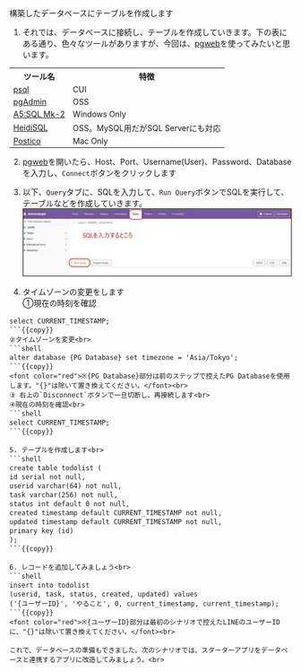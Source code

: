 構築したデータベースにテーブルを作成します

1. それでは、データベースに接続し、テーブルを作成していきます。下の表にある通り、色々なツールがありますが、今回は、<a href="https://pgweb-demo.herokuapp.com/" target="_blank">pgweb</a>を使ってみたいと思います。<br>
<table><tr><th>ツール名</th><th>特徴</th></tr>
<tr><td><a href="https://www.postgresql.jp/document/9.3/html/app-psql.html" target="_blank">psql</a></td><td>CUI</td></tr>
<tr><td><a href="https://www.pgadmin.org/" target="_blank">pgAdmin</a></td><td>OSS</td></tr>
<tr><td><a href="https://a5m2.mmatsubara.com/" target="_blank">A5:SQL Mk-2</a></td><td>Windows Only</td></tr>
<tr><td><a href="https://a5m2.mmatsubara.com/" target="_blank">HeidiSQL</a></td><td>OSS。MySQL用だがSQL Serverにも対応</td></tr>
<tr><td><a href="https://eggerapps.at/postico/" target="_blank">Postico</a></td><td>Mac Only</td></tr>
</table>

2. <a href="https://pgweb-demo.herokuapp.com/" target="_blank">pgweb</a>を開いたら、Host、Port、Username(User)、Password、Databaseを入力し、`Connect`ボタンをクリックします<br>

3. 以下、`Query`タブに、SQLを入力して、`Run Query`ボタンでSQLを実行して、テーブルなどを作成していきます。
![pgweb](https://raw.githubusercontent.com/MasatakaMiki/katacoda-scenarios/master/ldgq_liff_todo_course/liff_todo_scenario_2_DB/img/s0201_pgweb.jpg)

4. タイムゾーンの変更をします<br>
①現在の時刻を確認<br>
```shell
select CURRENT_TIMESTAMP;
```{{copy}}
②タイムゾーンを変更<br>
```shell
alter database {PG Database} set timezone = 'Asia/Tokyo';
```{{copy}}
<font color="red">※{PG Database}部分は前のステップで控えたPG Databaseを使用します。"{}"は除いて置き換えてください。</font><br>
③ 右上の`Disconnect`ボタンで一旦切断し、再接続します<br>
④現在の時刻を確認<br>
```shell
select CURRENT_TIMESTAMP;
```{{copy}}

5. テーブルを作成します<br>
```shell
create table todolist (
id serial not null,
userid varchar(64) not null,
task varchar(256) not null,
status int default 0 not null,
created timestamp default CURRENT_TIMESTAMP not null,
updated timestamp default CURRENT_TIMESTAMP not null,
primary key (id)
);
```{{copy}}

6. レコードを追加してみましょう<br>
```shell
insert into todolist
(userid, task, status, created, updated) values
('{ユーザーID}', 'やること', 0, current_timestamp, current_timestamp);
```{{copy}}
<font color="red">※{ユーザーID}部分は最初のシナリオで控えたLINEのユーザーIDに、"{}"は除いて置き換えてください。</font><br>

これで、データベースの準備もできました。次のシナリオでは、スターターアプリをデータベースと連携するアプリに改造してみましょう。<br>
